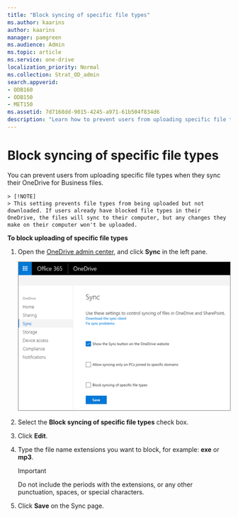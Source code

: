 ```yaml
---
title: "Block syncing of specific file types"
ms.author: kaarins
author: kaarins
manager: pamgreen
ms.audience: Admin
ms.topic: article
ms.service: one-drive
localization_priority: Normal
ms.collection: Strat_OD_admin
search.appverid:
- ODB160
- ODB150
- MET150
ms.assetid: 7d7168dd-9015-4245-a971-61b504f834d6
description: "Learn how to prevent users from uploading specific file types using the OneDrive admin center. "
---
```


# Block syncing of specific file types

You can prevent users from uploading specific file types when they sync their OneDrive for Business files.

    > [!NOTE]
    > This setting prevents file types from being uploaded but not downloaded. If users already have blocked file types in their OneDrive, the files will sync to their computer, but any changes they make on their computer won't be uploaded. 
  
 **To block uploading of specific file types**
  
1. Open the [OneDrive admin center](https://admin.onedrive.com/?v=SyncSettings), and click **Sync** in the left pane. 
    
    ![The Sync tab of the OneDrive admin center](media/1c3bf6d6-7b82-4c73-9df7-c8551a0c2922.png)
  
2. Select the **Block syncing of specific file types** check box. 
    
3. Click **Edit**.
    
4. Type the file name extensions you want to block, for example: **exe** or **mp3**. 
    
    > [!IMPORTANT]
    > Do not include the periods with the extensions, or any other punctuation, spaces, or special characters. 
  
5. Click **Save** on the Sync page. 
    



